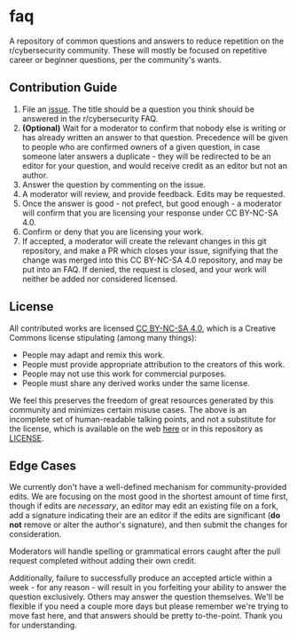 # faq
A repository of common questions and answers to reduce repetition on the r/cybersecurity community. These will mostly be focused on repetitive career or beginner questions, per the community's wants.

## Contribution Guide

1. File an [issue](https://github.com/r-cybersecurity/faq/issues). The title should be a question you think should be answered in the r/cybersecurity FAQ.
2. **(Optional)** Wait for a moderator to confirm that nobody else is writing or has already written an answer to that question. Precedence will be given to people who are confirmed owners of a given question, in case someone later answers a duplicate - they will be redirected to be an editor for your question, and would receive credit as an editor but not an author.
3. Answer the question by commenting on the issue.
4. A moderator will review, and provide feedback. Edits may be requested.
5. Once the answer is good - not prefect, but good enough - a moderator will confirm that you are licensing your response under CC BY-NC-SA 4.0.
6. Confirm or deny that you are licensing your work.
7. If accepted, a moderator will create the relevant changes in this git repository, and make a PR which closes your issue, signifying that the change was merged into this CC BY-NC-SA 4.0 repository, and may be put into an FAQ. If denied, the request is closed, and your work will neither be added nor considered licensed.

## License

All contributed works are licensed [CC BY-NC-SA 4.0](https://creativecommons.org/licenses/by-nc-sa/4.0/), which is a Creative Commons license stipulating (among many things):

* People may adapt and remix this work.
* People must provide appropriate attribution to the creators of this work.
* People may not use this work for commercial purposes.
* People must share any derived works under the same license.

We feel this preserves the freedom of great resources generated by this community and minimizes certain misuse cases. The above is an incomplete set of human-readable talking points, and not a substitute for the license, which is available on the web [here](https://creativecommons.org/licenses/by-nc-sa/4.0/legalcode) or in this repository as [LICENSE](https://github.com/r-cybersecurity/faq/blob/main/LICENSE).

## Edge Cases

We currently don't have a well-defined mechanism for community-provided edits. We are focusing on the most good in the shortest amount of time first, though if edits are *necessary*, an editor may edit an existing file on a fork, add a signature indicating their are an editor if the edits are significant (**do not** remove or alter the author's signature), and then submit the changes for consideration.

Moderators will handle spelling or grammatical errors caught after the pull request completed without adding their own credit.

Additionally, failure to successfully produce an accepted article within a week - for any reason - will result in you forfeiting your ability to answer the question exclusively. Others may answer the question themselves. We'll be flexible if you need a couple more days but please remember we're trying to move fast here, and that answers should be pretty to-the-point. Thank you for understanding.
